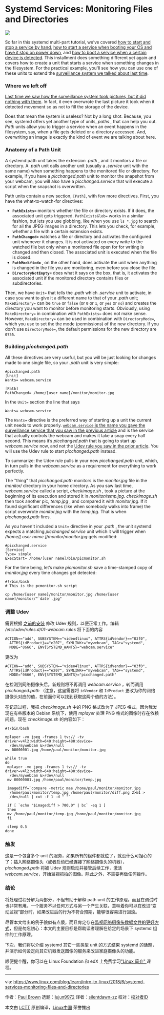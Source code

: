Systemd Services: Monitoring Files and Directories
======

![](https://www.linux.com/sites/lcom/files/styles/rendered_file/public/systemd-filesystem.png?itok=iGjxwoJR)

So far in this systemd multi-part tutorial, we’ve covered [how to start and stop a service by hand][1], [how to start a service when booting your OS and have it stop on power down][2], and [how to boot a service when a certain device is detected][3]. This installment does something different yet again and covers how to create a unit that starts a service when something changes in the filesystem. For the practical example, you'll see how you can use one of these units to extend the [surveillance system we talked about last time][4].

### Where we left off

[Last time we saw how the surveillance system took pictures, but it did nothing with them][3]. In fact, it even overwrote the last picture it took when it detected movement so as not to fill the storage of the device.

Does that mean the system is useless? Not by a long shot. Because, you see, systemd offers yet another type of units, _paths_ , that can help you out. _Path_ units allow you to trigger a service when an event happens in the filesystem, say, when a file gets deleted or a directory accessed. And, overwriting an image is exactly the kind of event we are talking about here.

### Anatomy of a Path Unit

A systemd path unit takes the extension _.path_ , and it monitors a file or directory. A _.path_ unit calls another unit (usually a _.service_ unit with the same name) when something happens to the monitored file or directory. For example, if you have a _picchanged.path_ unit to monitor the snapshot from your webcam, you will also have a _picchanged.service_ that will execute a script when the snapshot is overwritten.

Path units contain a new section, `[Path]`, with few more directives. First, you have the what-to-watch-for directives:

  * **`PathExists=`** monitors whether the file or directory exists. If it does, the associated unit gets triggered. `PathExistsGlob=` works in a similar fashion, but lets you use globbing, like when you use `ls *.jpg` to search for all the JPEG images in a directory. This lets you check, for example, whether a file with a certain extension exists.
  * **`PathChanged=`** watches a file or directory and activates the configured unit whenever it changes. It is not activated on every write to the watched file but only when a monitored file open for for writing is changed and then closed. The associated unit is executed when the file is closed.
  * **`PathModified=`** , on the other hand, does activate the unit when anything is changed in the file you are monitoring, even before you close the file.
  * **`DirectoryNotEmpty=`** does what it says on the box, that is, it activates the associated unit if the monitored directory contains files or subdirectories.



Then, we have `Unit=` that tells the _.path_ which _.service_ unit to activate, in case you want to give it a different name to that of your _.path_ unit; `MakeDirectory=` can be `true` or `false` (or `0` or `1`, or `yes` or `no`) and creates the directory you want to monitor before monitoring starts. Obviously, using `MakeDirectory=` in combination with `PathExists=` does not make sense. However, `MakeDirectory=` can be used in combination with `DirectoryMode=`, which you use to set the the mode (permissions) of the new directory. If you don't use `DirectoryMode=`, the default permissions for the new directory are `0755`.

### Building _picchanged.path_

All these directives are very useful, but you will be just looking for changes made to one single file, so your _.path_ unit is very simple:

```
#picchanged.path
[Unit]
Wants= webcam.service

[Path]
PathChanged= /home/[user name]/monitor/monitor.jpg
```

In the `Unit=` section the line that says

```
Wants= webcam.service
```

The `Wants=` directive is the preferred way of starting up a unit the current unit needs to work properly. [`webcam.service` is the name you gave the surveillance service that you saw in the previous article][3] and is the service that actually controls the webcam and makes it take a snap every half second. This means it’s _picchanged.path_ that is going to start up _webcam.service_ now, and not the [Udev rule you saw in the prior article][3]. You will use the Udev rule to start _picchanged.path_ instead.

To summarize: the Udev rule pulls in your new _picchanged.path_ unit, which, in turn pulls in the _webcam.service_ as a requirement for everything to work perfectly.

The "thing" that _picchanged.path_ monitors is the _monitor.jpg_ file in the _monitor/_ directory in your home directory. As you saw last time, _webcam.service_ called a script, _checkimage.sh_ , took a picture at the beginning of its execution and stored it in _monitor/temp.jpg_. _checkimage.sh_ then took another pic, _temp.jpg_ , and compared it with _monitor.jpg_. If it found significant differences (like when somebody walks into frame) the script overwrote _monitor.jpg_ with the _temp.jpg_. That is when _picchanged.path_ fires.

As you haven't included a `Unit=` directive in your _.path_ , the unit systemd expects a matching _picchanged.service_ unit which it will trigger when _/home/[ _user name_ ]/monitor/monitor.jpg_ gets modified:

```
#picchanged.service
[Service]
Type= simple
ExecStart= /home/[user name]/bin/picmonitor.sh
```

For the time being, let’s make _picmonitor.sh_ save a time-stamped copy of _monitor.jpg_ every time changes get detected:

```
#!/bin/bash
# This is the pcmonitor.sh script

cp /home/[user name]/monitor/monitor.jpg /home/[user name]/monitor/"`date`.jpg"
```

### 调整 Udev

需要根据 [之前的安装][3] 修改 Udev 规则，以便正常工作。编辑 _/etc/udev/rules.d/01-webcam.rules_ 将下面的内容

```
ACTION=="add", SUBSYSTEM=="video4linux", ATTRS{idVendor}=="03f0",
  ATTRS{idProduct}=="e207", SYMLINK+="mywebcam", TAG+="systemd",
  MODE="0666", ENV{SYSTEMD_WANTS}="webcam.service"
```

更改为

```
ACTION=="add", SUBSYSTEM=="video4linux", ATTRS{idVendor}=="03f0",
  ATTRS{idProduct}=="e207", SYMLINK+="mywebcam", TAG+="systemd",
  MODE="0666", ENV{SYSTEMD_WANTS}="picchanged.path"
```

在检测到网络摄像头后，新规则将不再调用 _webcam.service_ ，转而调用 _picchanged.path_ （注意，这里需要将 `idVendor` 和 `IdProduct` 更改为你的网络摄像头对应的值，在前面你可以找到获取这两个值的方法）。

在记录过程，我把 _checkimage.sh_ 中的 PNG 格式改为了 JPEG 格式，因为我发现在有些版本的 Debian 系统下，使用 _mplayer_ 处理 PNG 格式的图像时存在依赖问题。现在 _checkimage.sh_ 的内容如下：

```
#!/bin/bash

mplayer -vo jpeg -frames 1 tv:// -tv driver=v4l2:width=640:height=480:device=
  /dev/mywebcam &>/dev/null
mv 00000001.jpg /home/paul/monitor/monitor.jpg

while true
do
 mplayer -vo jpeg -frames 1 tv:// -tv driver=v4l2:width=640:height=480:device=
  /dev/mywebcam &>/dev/null
 mv 00000001.jpg /home/paul/monitor/temp.jpg

 imagediff=`compare -metric mae /home/paul/monitor/monitor.jpg
  /home/paul/monitor/temp.jpg /home/paul/monitor/diff.png 2>&1 >
  /dev/null | cut -f 1 -d " "`

 if [ `echo "$imagediff > 700.0" | bc` -eq 1 ]
 then
 mv /home/paul/monitor/temp.jpg /home/paul/monitor/monitor.jpg
 fi

 sleep 0.5
done
```

### 触发

这是一个包含多个 unit 的服务，如果所有的组件都就位了，就没什么可担心的了：插入网络摄像头（或者启动已经连接了网络摄像头的机器）， _picchanged.path_ 将被 Udev 规则启动并接管后续工作，激活 _webcam.service_，开始监视抓拍的图像。除此之外，不需要再做任何操作。

### 结论

将处理过程分解为两部分，不但有助于解释 path unit 的工作原理，而且在调试时也非常有用。一个服务不以任何方式与另一个产生关联，意味着你可以在改进“变动监视”部分时，如果改进后的行为不符合预期，能够很容易进行回滚。

尽管本文给出的例子貌似有点傻，而且肯定存在[监视网络摄像头数据文件的更好方式][5]，但是勿忘初心：本文的主要目标是帮助读者理解在给定的场景下 systemd 组件的工作原理。

下次，我们将以介绍 systemd 其它一些类型 unit 的方式结束 systemd 的话题，并演示如何设定向其它机器发送图像的服务来改进家庭摄像头的功能。

顺便提个醒，你可以在 Linux Foundation 和 edX 上免费学习["Linux 简介" ][6]课程。

--------------------------------------------------------------------------------

via: https://www.linux.com/blog/learn/intro-to-linux/2018/6/systemd-services-monitoring-files-and-directories

作者：[Paul Brown][a]
选题：[lujun9972][b]
译者：[silentdawn-zz](https://github.com/译者ID)
校对：[校对者ID](https://github.com/校对者ID)

本文由 [LCTT](https://github.com/LCTT/TranslateProject) 原创编译，[Linux中国](https://linux.cn/) 荣誉推出

[a]: https://www.linux.com/users/bro66
[b]: https://github.com/lujun9972
[1]: https://www.linux.com/blog/learn/intro-to-linux/2018/5/writing-systemd-services-fun-and-profit
[2]: https://www.linux.com/blog/learn/2018/5/systemd-services-beyond-starting-and-stopping
[3]: https://www.linux.com/blog/intro-to-linux/2018/6/systemd-services-reacting-change
[4]: https://www.linux.com/blog/learn/intro-to-linux/2018/6/systemd-services-monitoring-files-and-directories
[5]: https://www.linux.com/learn/how-operate-linux-spycams-motion
[6]: https://training.linuxfoundation.org/linux-courses/system-administration-training/introduction-to-linux
